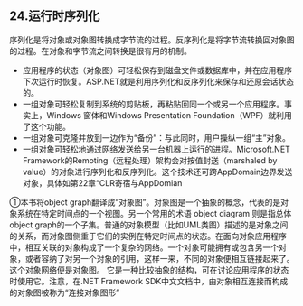 ## 24.运行时序列化

序列化是将对象或对象图转换成字节流的过程。反序列化是将字节流转换回对象图的过程。在对象和字节流之间转换是很有用的机制。

- 应用程序的状态（对象图）可轻松保存到磁盘文件或数据库中，并在应用程序下次运行时恢复。ASP.NET就是利用序列化和反序列化来保存和还原会话状态的。
- 一组对象可轻松复制到系统的剪贴板，再粘贴回同一个或另一个应用程序。事实上，Windows 窗体和Windows Presentation Foundation（WPF）就利用了这个功能。
- 一组对象可克隆并放到一边作为“备份”：与此同时，用户操纵一组“主”对象。
- 一组对象可轻松地通过网络发送给另一台机器上运行的进程。Microsoft.NET Framework的Remoting（远程处理）架构会对按值封送（marshaled by value）的对象进行序列化和反序列化。这个技术还可跨AppDomain边界发送对象，具体如第22章“CLR寄宿与AppDomian

①本书将object graph翻译成“对象图”。对象图是一个抽象的概念，代表的是对象系统在特定时间点的一个视图。另一个常用的术语 object diagram 则是指总体object graph的一个子集。普通的对象模型（比如UML类图）描述的是对象之间的关系，而对象图侧重于它们的实例在特定时间点的状态。在面向对象应用程序中，相互关联的对象构成了一个复杂的网络。一个对象可能拥有或包含另一个对象，或者容纳了对另一个对象的引用，这样一来，不同的对象便相互链接起来了。这个对象网络便是对象图。
它是一种比较抽象的结构，可在讨论应用程序的状态时使用它。注意，在.NET Framework SDK中文文档中，由对象相互连接而构成的对象图被称为“连接对象图形”